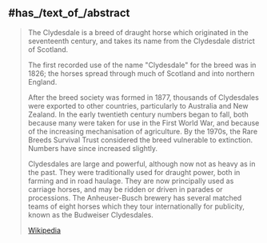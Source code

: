 

## #has_/text_of_/abstract 

> The Clydesdale is a breed of draught horse which originated in the seventeenth century, 
> and takes its name from the Clydesdale district of Scotland. 
> 
> The first recorded use of the name "Clydesdale" for the breed was in 1826; 
> the horses spread through much of Scotland and into northern England. 
> 
> After the breed society was formed in 1877, 
> thousands of Clydesdales were exported to other countries, particularly to Australia and New Zealand. In the early twentieth century numbers began to fall, both because many were taken for use in the First World War, and because of the increasing mechanisation of agriculture. By the 1970s, the Rare Breeds Survival Trust considered the breed vulnerable to extinction. Numbers have since increased slightly.
>
> Clydesdales are large and powerful, although now not as heavy as in the past. They were traditionally used for draught power, both in farming and in road haulage. They are now principally used as carriage horses, and may be ridden or driven in parades or processions. The Anheuser-Busch brewery has several matched teams of eight horses which they tour internationally for publicity, known as the Budweiser Clydesdales.
>
> [Wikipedia](https://en.wikipedia.org/wiki/Clydesdale%20horse) 

